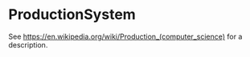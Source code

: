 # ProductionSystem

See https://en.wikipedia.org/wiki/Production_(computer_science) for a description.
